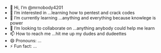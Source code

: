 - 👋 Hi, I’m @mrnobody4201
- 👀 I’m interested in ...learning how to pentest and crack codes  
- 🌱 I’m currently learning ...anything and everything because knowlege is power  
- 💞️ I’m looking to collaborate on ...anything anybody could help me learn
- 📫 How to reach me ...hit me up my dudes and dudeettes
- 😄 Pronouns: ...
- ⚡ Fun fact: ...

<!---
mrnobody4201/mrnobody4201 is a ✨ special ✨ repository because its `README.md` (this file) appears on your GitHub profile.
You can click the Preview link to take a look at your changes.
--->
